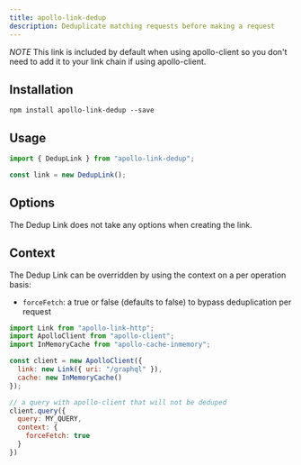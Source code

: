 ```yaml
---
title: apollo-link-dedup
description: Deduplicate matching requests before making a request
---
```


*NOTE* This link is included by default when using apollo-client so you don't need to add it to your link chain if using apollo-client.

## Installation

`npm install apollo-link-dedup --save`

## Usage
```js
import { DedupLink } from "apollo-link-dedup";

const link = new DedupLink();
```

## Options
The Dedup Link does not take any options when creating the link.

## Context
The Dedup Link can be overridden by using the context on a per operation basis:
- `forceFetch`: a true or false (defaults to false) to bypass deduplication per request

```js
import Link from "apollo-link-http";
import ApolloClient from "apollo-client";
import InMemoryCache from "apollo-cache-inmemory";

const client = new ApolloClient({
  link: new Link({ uri: "/graphql" }),
  cache: new InMemoryCache()
});

// a query with apollo-client that will not be deduped
client.query({
  query: MY_QUERY,
  context: {
    forceFetch: true
  }
})
```
